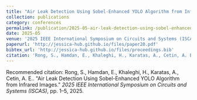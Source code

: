 ```yaml
---
title: "Air Leak Detection Using Sobel-Enhanced YOLO Algorithm from Infrared Images"
collection: publications
category: conferences
permalink: /publication/2025-05-air-leak-detection-using-sobel-enhanced-yolo-algorithm-from-infrared-images
date: 2025-05
venue: '2025 IEEE International Symposium on Circuits and Systems (ISCAS)'
paperurl: 'http://jessica-hub.github.io/files/paper20.pdf'
bibtex_url: 'http://jessica-hub.github.io/files/proceedings.bib'
citation: 'Rong, S., Hamdan, E., Khaleghi, H., Karatas, A., Cetin, A. E.. &quot;Air Leak Detection Using Sobel-Enhanced YOLO Algorithm from Infrared Images.&quot; <i>2025 IEEE International Symposium on Circuits and Systems (ISCAS)</i>, pp. 1–5, 2025.'
---
```


Recommended citation: Rong, S., Hamdan, E., Khaleghi, H., Karatas, A., Cetin, A. E.. &quot;Air Leak Detection Using Sobel-Enhanced YOLO Algorithm from Infrared Images.&quot; <i>2025 IEEE International Symposium on Circuits and Systems (ISCAS)</i>, pp. 1–5, 2025.
